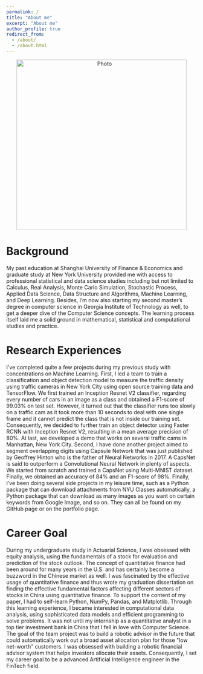 ```yaml
---
permalink: /
title: "About me"
excerpt: "About me"
author_profile: true
redirect_from: 
  - /about/
  - /about.html
---
```


<p align="center">
  <img src="https://zhiaozhou.github.io/files/zhiaozhou_img.jpg?raw=true" alt="Photo" style="width: 450px;"/> 
</p>

Background
======
My past education at Shanghai University of Finance & Economics and graduate study at New York University provided me with access to professional statistical and data science studies including but not limited to Calculus, Real Analysis, Monte Carlo Simulation, Stochastic Process, Applied Data Science, Data Structure and Algorithms, Machine Learning, and Deep Learning. Besides, I’m now also starting my second master’s degree in computer science in Georgia Institute of Technology as well, to get a deeper dive of the Computer Science concepts. The learning process itself laid me a solid ground in mathematical, statistical and computational studies and practice. 

Research Experiences
======
I've completed quite a few projects during my previous study with concentrations on Machine Learning. First, I led a team to train a classification and object detection model to measure the traffic density using traffic cameras in New York City using open source training data and TensorFlow. We first trained an Inception Resnet V2 classifier, regarding every number of cars in an image as a class and obtained a F1-score of 99.03% on test set. However, it turned out that the classifier runs too slowly on a traffic cam as it took more than 10 seconds to deal with one single frame and it cannot predict the class that is not inside our training set. Consequently, we decided to further train an object detector using Faster RCNN with Inception Resnet V2, resulting in a mean average precision of 80%. At last, we developed a demo that works on several traffic cams in Manhattan, New York City. Second, I have done another project aimed to segment overlapping digits using Capsule Network that was just published by Geoffrey Hinton who is the father of Neural Networks in 2017. A CapsNet is said to outperform a Convolutional Neural Network in plenty of aspects. We started from scratch and trained a CapsNet using Multi-MNIST dataset. Finally, we obtained an accuracy of 84% and an F1-score of 98%. Finally, I’ve been doing several side projects in my leisure time, such as a Python package that can download attachments from NYU Classes automatically, a Python package that can download as many images as you want on certain keywords from Google Image, and so on. They can all be found on my GitHub page or on the portfolio page.

Career Goal
======
During my undergraduate study in Actuarial Science, I was obsessed with equity analysis, using the fundamentals of a stock for evaluation and prediction of the stock outlook. The concept of quantitative finance had been around for many years in the U.S. and has certainly become a buzzword in the Chinese market as well. I was fascinated by the effective usage of quantitative finance and thus wrote my graduation dissertation on finding the effective fundamental factors affecting different sectors of stocks in China using quantitative finance. To support the content of my paper, I had to self-learn Python, NumPy, Pandas, and Matplotlib. Through this learning experience, I became interested in computational data analysis, using sophisticated data models and efficient programming to solve problems. It was not until my internship as a quantitative analyst in a top tier investment bank in China that I fell in love with Computer Science. The goal of the team project was to build a robotic advisor in the future that could automatically work out a broad asset allocation plan for those "low net-worth" customers. I was obsessed with building a robotic financial advisor system that helps investors allocate their assets. Consequently, I set my career goal to be a advanced Artificial Intelligence engineer in the FinTech field.